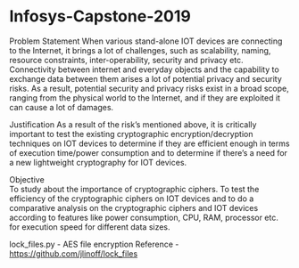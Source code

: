# Infosys-Capstone-2019

Problem Statement
When various stand-alone IOT devices are connecting to the Internet, it brings a lot of challenges, such as scalability, naming, resource constraints, inter-operability, security and privacy etc. Connectivity between internet and everyday objects and the capability to exchange data between them arises a lot of potential privacy and security risks. As a result, potential security and privacy risks exist in a broad scope, ranging from the physical world to the Internet, and if they are exploited it can cause a lot of damages.

Justification 
As a result of the risk’s mentioned above, it is critically important to test the existing cryptographic encryption/decryption techniques on IOT devices to determine if they are efficient enough in terms of execution time/power consumption and to determine if there’s a need for a new lightweight cryptography for IOT devices. 

Objective  
To study about the importance of cryptographic ciphers.
To test the efficiency of the cryptographic ciphers on IOT devices and to do a comparative analysis on the cryptographic ciphers and IOT devices according to features like power consumption, CPU, RAM, processor etc. for execution speed for different data sizes.

lock_files.py - AES file encryption 
Reference - https://github.com/jlinoff/lock_files

